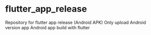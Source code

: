 # flutter_app_release
Repository for flutter app release (Android APK)
Only upload Android version app
Android app build with flutter
